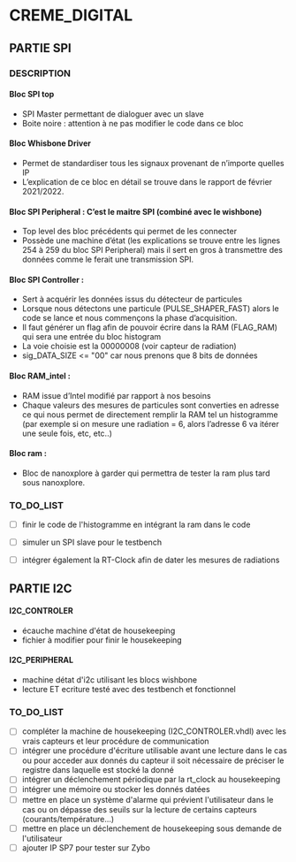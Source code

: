 # CREME_DIGITAL

## PARTIE SPI
### DESCRIPTION
#### Bloc SPI top 
- SPI Master permettant de dialoguer avec un slave
- Boite noire : attention à ne pas modifier le code dans ce bloc

#### Bloc Whisbone Driver
- Permet de standardiser tous les signaux provenant de n’importe quelles IP
- L’explication de ce bloc en détail se trouve dans le rapport de février 2021/2022.

#### Bloc SPI Peripheral : C’est le maitre SPI (combiné avec le wishbone)
- Top level des bloc précédents qui permet de les connecter
- Possède une machine d’état (les explications se trouve entre les lignes 254 à 259 du bloc SPI Peripheral) mais il sert en gros à transmettre des données comme le ferait une transmission SPI.

#### Bloc SPI Controller :
- Sert à acquérir les données issus du détecteur de particules
- Lorsque nous détectons une particule (PULSE_SHAPER_FAST) alors le code se lance et nous commençons la phase d’acquisition.
- Il faut générer un flag afin de pouvoir écrire dans la RAM (FLAG_RAM) qui sera une entrée du bloc histogram
- La voie choisie est la 00000008 (voir capteur de radiation)
- sig_DATA_SIZE <= "00" car nous prenons que 8 bits de données

#### Bloc RAM_intel :
- RAM issue d’Intel modifié par rapport à nos besoins
- Chaque valeurs des mesures de particules sont converties en adresse ce qui nous permet de directement remplir la RAM tel un histogramme (par exemple si on mesure une radiation = 6, alors l’adresse 6 va itérer une seule fois, etc, etc..)

#### Bloc ram : 
- Bloc de nanoxplore à garder qui permettra de tester la ram plus tard sous nanoxplore.

### TO_DO_LIST
- [ ] finir le code de l'histogramme en intégrant la ram dans le code 
- [ ] simuler un SPI slave pour le testbench
- [ ] intégrer également la RT-Clock afin de dater les mesures de radiations


## PARTIE I2C
#### I2C_CONTROLER
- écauche machine d'état de housekeeping
- fichier à modifier pour finir le housekeeping

#### I2C_PERIPHERAL
- machine détat d'i2c utilisant les blocs wishbone
- lecture ET ecriture testé avec des testbench et fonctionnel

####

### TO_DO_LIST
- [ ] compléter la machine de housekeeping (I2C_CONTROLER.vhdl) avec les vrais capteurs et leur procédure de communication
- [ ] intégrer une procédure d'écriture utilisable avant une lecture dans le cas ou pour acceder aux donnés du capteur il soit nécessaire de préciser le registre dans laquelle est stocké la donné
- [ ] intégrer un déclenchement périodique par la rt_clock au housekeeping 
- [ ] intégrer une mémoire ou stocker les donnés datées
- [ ] mettre en place un système d'alarme qui prévient l'utilisateur dans le cas ou on dépasse des seuils sur la lecture de certains capteurs (courants/température...)
- [ ] mettre en place un déclenchement de housekeeping sous demande de l'utilisateur
- [ ] ajouter IP SP7 pour tester sur Zybo

